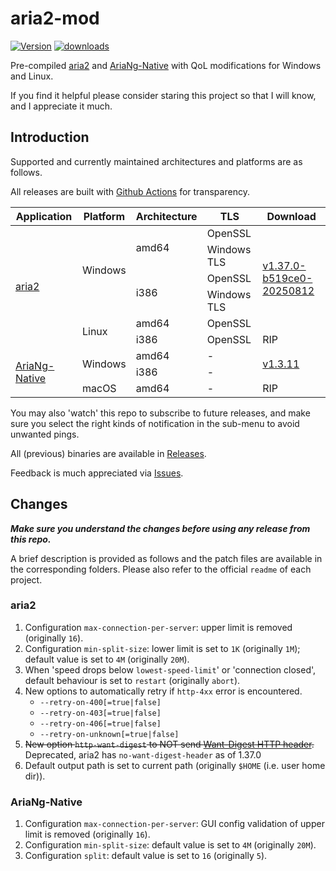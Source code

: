 # aria2-mod
[![Version](https://img.shields.io/github/v/release/Elypha/aria2-mod)](https://github.com/Elypha/aria2-mod/releases)
[![downloads](https://img.shields.io/github/downloads/Elypha/aria2-mod/total)](https://github.com/Elypha/aria2-mod/releases)

Pre-compiled [aria2](https://github.com/aria2/aria2) and [AriaNg-Native](https://github.com/mayswind/AriaNg-Native) with QoL modifications for Windows and Linux.

If you find it helpful please consider staring this project so that I will know, and I appreciate it much.

## Introduction

Supported and currently maintained architectures and platforms are as follows.

All releases are built with [Github Actions](https://github.com/Elypha/aria2-mod/actions) for transparency.

<table>
    <thead>
        <tr>
            <th>Application</th>
            <th>Platform</th>
            <th>Architecture</th>
            <th>TLS</th>
            <th>Download</th>
        </tr>
    </thead>
    <tbody>
        <tr>
            <td rowspan=6><a href="https://github.com/aria2/aria2">aria2</a></td>
            <td rowspan=4>Windows</td>
            <td rowspan=2>amd64</td>
            <td>OpenSSL</td>
            <td rowspan=5><a href="https://github.com/Elypha/aria2-mod/releases/tag/aria2c-1.37.0-b519ce0-20250812">v1.37.0-b519ce0-20250812</a></td>
        </tr>
        <tr>
            <td>Windows TLS</td>
        </tr>
        <tr>
            <td rowspan=2>i386</td>
            <td>OpenSSL</td>
        </tr>
        <tr>
            <td>Windows TLS</td>
        </tr>
        <tr>
            <td rowspan=2>Linux</td>
            <td>amd64</td>
            <td>OpenSSL</td>
        </tr>
        <tr>
            <td>i386</td>
            <td>OpenSSL</td>
            <td>RIP</td>
        </tr>
        <tr>
            <td rowspan=3><a href="https://github.com/mayswind/AriaNg-Native">AriaNg-Native</a></td>
            <td rowspan=2>Windows</td>
            <td>amd64</td>
            <td>-</td>
            <td rowspan=2><a href="https://github.com/Elypha/aria2-mod/releases/tag/ariang-1.3.11">v1.3.11</a></td>
        </tr>
        <tr>
            <td>i386</td>
            <td>-</td>
        </tr>
        <tr>
            <td>macOS</td>
            <td>amd64</td>
            <td>-</td>
            <td>RIP</td>
        </tr>
    </tbody>
</table>

You may also 'watch' this repo to subscribe to future releases, and make sure you select the right kinds of notification in the sub-menu to avoid unwanted pings.

All (previous) binaries are available in [Releases](https://github.com/Elypha/aria2-mod/releases).

Feedback is much appreciated via [Issues](https://github.com/Elypha/aria2-mod/issues).

## Changes

*__Make sure you understand the changes before using any release from this repo.__*

A brief description is provided as follows and the patch files are available in the corresponding folders. Please also refer to the official `readme` of each project.

### aria2

1. Configuration `max-connection-per-server`: upper limit is removed (originally `16`).
2. Configuration `min-split-size`: lower limit is set to `1K` (originally `1M`); default value is set to `4M` (originally `20M`).
3. When 'speed drops below `lowest-speed-limit`' or 'connection closed', default behaviour is set to `restart` (originally `abort`).
4. New options to automatically retry if `http-4xx` error is encountered.
   - `--retry-on-400[=true|false]`
   - `--retry-on-403[=true|false]`
   - `--retry-on-406[=true|false]`
   - `--retry-on-unknown[=true|false]`
5. ~~New option `http-want-digest` to NOT send [Want-Digest HTTP header](https://developer.mozilla.org/en-US/docs/Web/HTTP/Headers/Want-Digest).~~ Deprecated, aria2 has `no-want-digest-header` as of 1.37.0
6. Default output path is set to current path (originally `$HOME` (i.e. user home dir)).

### AriaNg-Native

1. Configuration `max-connection-per-server`: GUI config validation of upper limit is removed (originally `16`).
2. Configuration `min-split-size`: default value is set to `4M` (originally `20M`).
3. Configuration `split`: default value is set to `16` (originally `5`).
